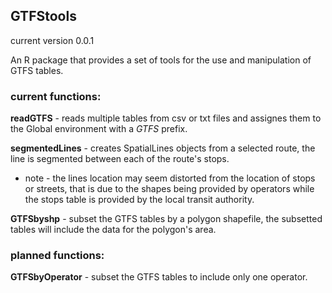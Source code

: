 ## GTFStools
current version 0.0.1

An R package that provides a set of tools for the use and manipulation of GTFS tables.

### current functions:    
    
**readGTFS** - reads multiple tables from csv or txt files and assignes them to the Global environment with a *GTFS* prefix.    
    
**segmentedLines** - creates SpatialLines objects from a selected route, the line is segmented between each of the route's stops.
* note - the lines location may seem distorted from the location of stops or streets, that is due to the shapes being provided by operators while the stops table is provided by the local transit authority.
    
**GTFSbyshp** - subset the GTFS tables by a polygon shapefile, the subsetted tables will include the data for the polygon's area.

### planned functions:
    
**GTFSbyOperator** - subset the GTFS tables to include only one operator.
